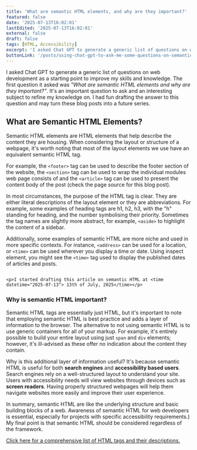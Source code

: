 ```yaml
---
title: 'What are semantic HTML elements, and why are they important?'
featured: false
date: '2025-07-13T16:02:01'
lastEdited: '2025-07-13T16:02:01'
external: false
draft: false
tags: [HTML, Accessibility]
excerpt: 'I asked Chat GPT to generate a generic list of questions on web development and answered one on semantic HTML.'
buttonLink: '/posts/using-chat-gpt-to-ask-me-some-questions-on-semantic-html'
---
```


I asked Chat GPT to generate a generic list of questions on web development as a starting point to improve my skills and knowledge. The first question it asked was *"What are semantic HTML elements and why are they important?"*. It's an important question to ask and an interesting subject to refine my knowledge on. I had fun drafting the answer to this question and may turn these blog posts into a future series.

## What are Semantic HTML Elements?

Semantic HTML elements are HTML elements that help describe the content they are housing. When considering the layout or structure of a webpage, it's worth noting that most of the layout elements we use have an equivalent semantic HTML tag.

For example, the `<footer>` tag can be used to describe the footer section of the website, the `<section>` tag can be used to wrap the individual modules web page consists of and the `<article>` tag can be used to present the content body of the post (check the page source for this blog post).

In most circumstances, the purpose of the HTML tag is clear. They are either literal descriptions of the layout element or they are abbreviations. For example, some examples of heading tags are h1, h2, h3, with the "h" standing for heading, and the number symbolising their priority. Sometimes the tag names are slightly more abstract, for example, `<aside>` to highlight the content of a sidebar.

Additionally, some examples of semantic HTML are more niche and used in more specific contexts. For instance, `<address>` can be used for a location, or `<time>` can be used wherever you display a time or date. Using inspect element, you might see the `<time>` tag used to display the published dates of articles and posts.

```

<p>I started drafting this article on semantic HTML at <time datetime="2025-07-13"> 13th of July, 2025</time></p>

```

### Why is semantic HTML important?

Semantic HTML tags are essentially just HTML, but it's important to note that employing semantic HTML is best practice and adds a layer of information to the browser. The alternative to not using semantic HTML is to use generic containers for all of your markup. For example, it's entirely possible to build your entire layout using just `span` and `div` elements; however, it's ill-advised as these offer no indication about the content they contain.

Why is this additional layer of information useful? It's because semantic HTML is useful for both **search engines** and **accessibility based users**. Search engines rely on a well-structured layout to understand your site. Users with accessibility needs will view websites through devices such as **screen readers**. Having properly structured webpages will help them navigate websites more easily and improve their user experience.

In summary, semantic HTML are like the underlying structure and basic building blocks of a web. Awareness of semantic HTML for web developers is essential, especially for projects with specific accessibility requirements.) My final point is that semantic HTML should be considered regardless of the framework.

[Click here for a comprehensive list of HTML tags and their descriptions.](https://developer.mozilla.org/en-US/docs/Web/HTML/Reference/Elements) 
